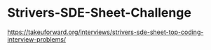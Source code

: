 # Strivers-SDE-Sheet-Challenge


https://takeuforward.org/interviews/strivers-sde-sheet-top-coding-interview-problems/
